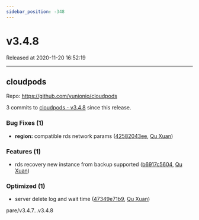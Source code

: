 ```yaml
---
sidebar_position: -348
---
```


# v3.4.8

Released at 2020-11-20 16:52:19

-----

## cloudpods

Repo: https://github.com/yunionio/cloudpods

3 commits to [cloudpods - v3.4.8](https://github.com/yunionio/cloudpods/compare/v3.4.7...v3.4.8) since this release.

### Bug Fixes (1)
- **region:** compatible rds network params ([42582043ee](https://github.com/yunionio/cloudpods/commit/42582043ee8168eff93ea759f85f941a7e34275f), [Qu Xuan](mailto:quxuan@yunionyun.com))

### Features (1)
- rds recovery new instance from backup supported ([b6917c5604](https://github.com/yunionio/cloudpods/commit/b6917c56042ed56ffe6a09a30ea62132d7ffd959), [Qu Xuan](mailto:quxuan@yunionyun.com))

### Optimized (1)
- server delete log and wait time ([47349e71b9](https://github.com/yunionio/cloudpods/commit/47349e71b9060aa075643384d8569df759e02caf), [Qu Xuan](mailto:quxuan@yunionyun.com))

pare/v3.4.7...v3.4.8

